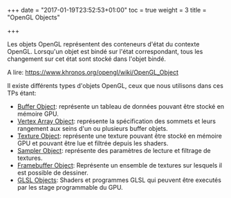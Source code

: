 +++
date = "2017-01-19T23:52:53+01:00"
toc = true
weight = 3
title = "OpenGL Objects"

+++

Les objets OpenGL représentent des conteneurs d'état du contexte OpenGL. 
Lorsqu'un objet est bindé sur l'état correspondant, tous les changement sur cet état sont stocké dans l'objet bindé.

A lire: https://www.khronos.org/opengl/wiki/OpenGL_Object

Il existe différents types d'objets OpenGL, ceux que nous utilisons dans ces TPs étant:

- [Buffer Object](https://www.khronos.org/opengl/wiki/Buffer_Object): représente un tableau de données pouvant être stocké en mémoire GPU.
- [Vertex Array Object](https://www.khronos.org/opengl/wiki/Vertex_Specification): représente la spécification des sommets et leurs rangement aux seins d'un ou plusieurs buffer objets.
- [Texture Object](https://www.khronos.org/opengl/wiki/Texture): représente une texture pouvant être stocké en mémoire GPU et pouvant être lue et filtrée depuis les shaders.
- [Sampler Object](https://www.khronos.org/opengl/wiki/Sampler_Object): représente des paramètres de lecture et filtrage de textures.
- [Framebuffer Object](https://www.khronos.org/opengl/wiki/Framebuffer_Object): Représente un ensemble de textures sur lesquels il est possible de dessiner.
- [GLSL Objects](https://www.khronos.org/opengl/wiki/GLSL_Object): Shaders et programmes GLSL qui peuvent être executés par les stage programmable du GPU.
